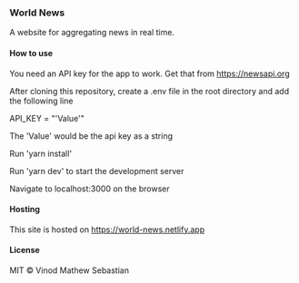 ### World News
A website for aggregating news in real time.

#### How to use

You need an API key for the app to work. Get that from https://newsapi.org 

After cloning this repository, create a .env file in the root directory and add the following line

API_KEY = "'Value'"

The 'Value' would be the api key as a string

Run 'yarn install'

Run 'yarn dev' to start the development server

Navigate to localhost:3000 on the browser

#### Hosting
This site is hosted on https://world-news.netlify.app

#### License
MIT &copy; Vinod Mathew Sebastian

